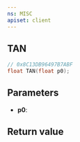 ```yaml
---
ns: MISC
apiset: client
---
```

## TAN

```c
// 0x8C13DB96497B7ABF
float TAN(float p0);
```


## Parameters
* **p0**:

## Return value

